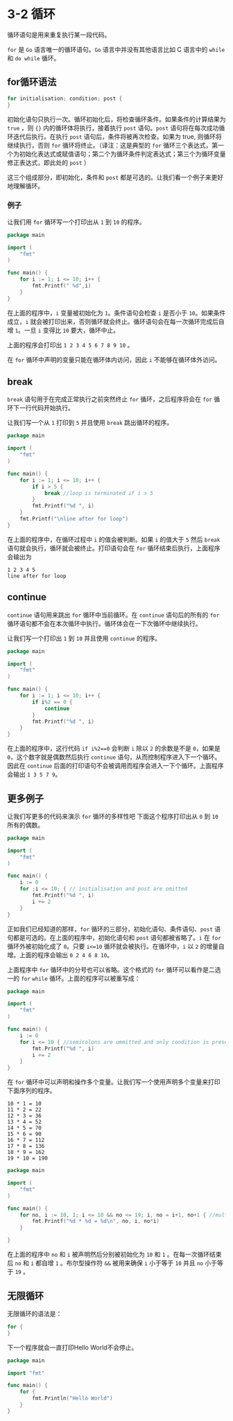 # 3-2 循环

循环语句是用来重复执行某一段代码。

`for` 是 `Go` 语言唯一的循环语句。`Go` 语言中并没有其他语言比如 C 语言中的 `while` 和 `do while` 循环。

## for循环语法

```go
for initialisation; condition; post {  
}
```

初始化语句只执行一次。循环初始化后，将检查循环条件。如果条件的计算结果为 `true` ，则 `{}` 内的循环体将执行，接着执行 `post` 语句。`post` 语句将在每次成功循环迭代后执行。在执行 `post` 语句后，条件将被再次检查。如果为 true, 则循环将继续执行，否则 `for` 循环将终止。（译注：这是典型的 `for` 循环三个表达式，第一个为初始化表达式或赋值语句；第二个为循环条件判定表达式；第三个为循环变量修正表达式，即此处的 `post` ）

这三个组成部分，即初始化，条件和 `post` 都是可选的。让我们看一个例子来更好地理解循环。

### 例子

让我们用 `for` 循环写一个打印出从 `1` 到 `10` 的程序。

```go
package main

import (  
    "fmt"
)

func main() {  
    for i := 1; i <= 10; i++ {
        fmt.Printf(" %d",i)
    }
}
```

在上面的程序中，`i` 变量被初始化为 `1`。条件语句会检查 `i` 是否小于 `10`。如果条件成立，`i` 就会被打印出来，否则循环就会终止。循环语句会在每一次循环完成后自增 `1`。一旦 `i` 变得比 `10` 要大，循环中止。

上面的程序会打印出 `1 2 3 4 5 6 7 8 9 10` 。

在 `for` 循环中声明的变量只能在循环体内访问，因此 `i` 不能够在循环体外访问。

## break

`break` 语句用于在完成正常执行之前突然终止 `for` 循环，之后程序将会在 `for` 循环下一行代码开始执行。

让我们写一个从 `1` 打印到 `5` 并且使用 `break` 跳出循环的程序。

```go
package main

import (  
    "fmt"
)

func main() {  
    for i := 1; i <= 10; i++ {
        if i > 5 {
            break //loop is terminated if i > 5
        }
        fmt.Printf("%d ", i)
    }
    fmt.Printf("\nline after for loop")
}
```

在上面的程序中，在循环过程中 `i` 的值会被判断。如果 `i` 的值大于 `5` 然后 `break` 语句就会执行，循环就会被终止。打印语句会在 `for` 循环结束后执行，上面程序会输出为

```text
1 2 3 4 5  
line after for loop
```

## continue

`continue` 语句用来跳出 `for` 循环中当前循环。在 `continue` 语句后的所有的 `for` 循环语句都不会在本次循环中执行。循环体会在一下次循环中继续执行。

让我们写一个打印出 `1` 到 `10` 并且使用 `continue` 的程序。

```go
package main

import (  
    "fmt"
)

func main() {  
    for i := 1; i <= 10; i++ {
        if i%2 == 0 {
            continue
        }
        fmt.Printf("%d ", i)
    }
}
```

在上面的程序中，这行代码 `if i%2==0` 会判断 `i` 除以 `2` 的余数是不是 `0`，如果是 `0`，这个数字就是偶数然后执行 `continue` 语句，从而控制程序进入下一个循环。因此在 `continue` 后面的打印语句不会被调用而程序会进入一下个循环。上面程序会输出 `1 3 5 7 9`。

## 更多例子

让我们写更多的代码来演示 `for` 循环的多样性吧
下面这个程序打印出从 `0` 到 `10` 所有的偶数。

```go
package main

import (  
    "fmt"
)

func main() {  
    i := 0
    for ;i <= 10; { // initialisation and post are omitted
        fmt.Printf("%d ", i)
        i += 2
    }
}
```

正如我们已经知道的那样，`for` 循环的三部分，初始化语句、条件语句、`post` 语句都是可选的。在上面的程序中，初始化语句和 `post` 语句都被省略了。`i` 在 `for` 循环外被初始化成了 `0`。只要 `i<=10` 循环就会被执行。在循环中，`i` 以 `2` 的增量自增。上面的程序会输出 `0 2 4 6 8 10`。

上面程序中 `for` 循环中的分号也可以省略。这个格式的 `for` 循环可以看作是二选一的 `for` `while` 循环。上面的程序可以被重写成：

```go
package main

import (  
    "fmt"
)

func main() {  
    i := 0
    for i <= 10 { //semicolons are ommitted and only condition is present
        fmt.Printf("%d ", i)
        i += 2
    }
}
```

在 `for` 循环中可以声明和操作多个变量。让我们写一个使用声明多个变量来打印下面序列的程序。

```text
10 * 1 = 10  
11 * 2 = 22  
12 * 3 = 36  
13 * 4 = 52  
14 * 5 = 70  
15 * 6 = 90  
16 * 7 = 112  
17 * 8 = 136  
18 * 9 = 162  
19 * 10 = 190
```

```go
package main

import (  
    "fmt"
)

func main() {  
    for no, i := 10, 1; i <= 10 && no <= 19; i, no = i+1, no+1 { //multiple initialisation and increment
        fmt.Printf("%d * %d = %d\n", no, i, no*i)
    }

}
```

在上面的程序中 `no` 和 `i` 被声明然后分别被初始化为 `10` 和 `1` 。在每一次循环结束后 `no` 和 `i` 都自增 `1` 。布尔型操作符 `&&` 被用来确保 `i` 小于等于 `10` 并且 `no` 小于等于 `19` 。

## 无限循环

无限循环的语法是：

```go
for {  
}
```

下一个程序就会一直打印Hello World不会停止。

```go
package main

import "fmt"

func main() {  
    for {
        fmt.Println("Hello World")
    }
}
```
